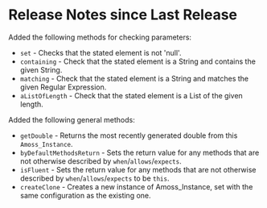 # Release Notes since Last Release
Added the following methods for checking parameters:
* `set` - Checks that the stated element is not 'null'.
* `containing` - Check that the stated element is a String and contains the given String.
* `matching` - Check that the stated element is a String and matches the given Regular Expression.
* `aListOfLength` - Check that the stated element is a List of the given length.

Added the following general methods:
* `getDouble` - Returns the most recently generated double from this `Amoss_Instance`.
* `byDefaultMethodsReturn` - Sets the return value for any methods that are not otherwise described by `when`/`allows`/`expects`.
* `isFluent` - Sets the return value for any methods that are not otherwise described by `when`/`allows`/`expects` to be `this`.
* `createClone` - Creates a new instance of Amoss_Instance, set with the same configuration as the existing one.

